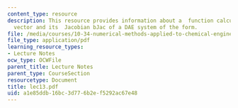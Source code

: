 ```yaml
---
content_type: resource
description: This resource provides information about a  function calculates the b
  vector and its  Jacobian bJac of a DAE system of the form.
file: /media/courses/10-34-numerical-methods-applied-to-chemical-engineering-fall-2005/a1e85ddb16bc3d776b2ef5292ac67e48_lec13.pdf
file_type: application/pdf
learning_resource_types:
- Lecture Notes
ocw_type: OCWFile
parent_title: Lecture Notes
parent_type: CourseSection
resourcetype: Document
title: lec13.pdf
uid: a1e85ddb-16bc-3d77-6b2e-f5292ac67e48
---
```

